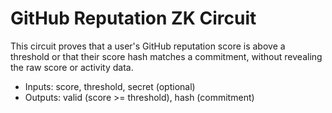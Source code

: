 # GitHub Reputation ZK Circuit

This circuit proves that a user's GitHub reputation score is above a threshold or that their score hash matches a commitment, without revealing the raw score or activity data.

- Inputs: score, threshold, secret (optional)
- Outputs: valid (score >= threshold), hash (commitment)
